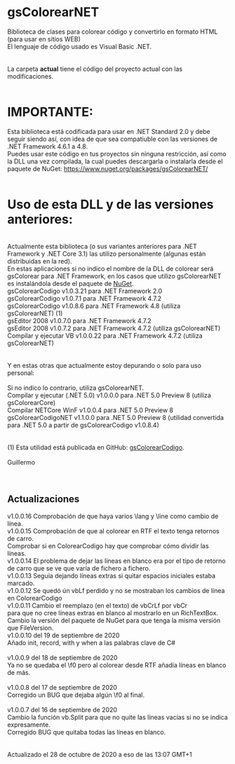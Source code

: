 # gsColorearNET
Biblioteca de clases para colorear código y convertirlo en formato HTML (para usar en sitios WEB)
<br> 
El lenguaje de código usado es Visual Basic .NET.<br>
<br>
<br>
La carpeta <b>actual</b> tiene el código del proyecto actual con las modificaciones.<br>
<br>

IMPORTANTE:
===========
Esta biblioteca está codificada para usar en .NET Standard 2.0 y debe seguir siendo así, con idea de que sea compatiuble con las versiones de .NET Framework 4.6.1 a 4.8.
<br>
Puedes usar este código en tus proyectos sin ninguna restricción, así como la DLL una vez compilada, la cual puedes descargarla o instalarla desde el paquete de NuGet:
https://www.nuget.org/packages/gsColorearNET/<br>
<br>

Uso de esta DLL y de las versiones anteriores:
==============================================

<br> 
Actualmente esta biblioteca (o sus variantes anteriores para .NET Framework y .NET Core 3.1) las utilizo personalmente (algunas están distribuidas en la red).<br>
En estas aplicaciones si no indico el nombre de la DLL de colorear será gsColorear para .NET Framework, en los casos que utilizo gsColorearNET es instalándola desde 
el paquete de <a href="https://www.nuget.org/packages/gsColorearNET/">NuGet</a>.<br>
gsColorearCodigo v1.0.3.21 para .NET Framework 2.0<br>
gsColorearCodigo v1.0.7.1 para .NET Framework 4.7.2<br>
gsColorearCodigo v1.0.8.6 para .NET Framework 4.8 (utiliza gsColorearNET) (1)<br>
gsEditor 2008 v1.0.7.0 para .NET Framework 4.7.2<br>
gsEditor 2008 v1.0.7.2 para .NET Framework 4.7.2 (utiliza gsColorearNET)<br>
Compilar y ejecutar VB v1.0.0.22 para .NET Framework 4.7.2 (utiliza gsColorearNET)<br>
<br> 
<br> 
Y en estas otras que actualmente estoy depurando o solo para uso personal:<br>
<br>Si no indico lo contrario, utiliza gsColorearNET.<br>
Compilar y ejecutar (.NET 5.0) v1.0.0.0 para .NET 5.0 Preview 8 (utiliza gsColorearCore)<br>
Compilar NETCore WinF v1.0.0.4 para .NET 5.0 Preview 8<br>
gsColorearCodigoNET v1.1.0.0 para .NET 5.0 Preview 8 (utilidad convertida para .NET 5.0 a partir de gsColorearCodigo v1.0.8.4)<br>
<br>
<br>
(1) Esta utilidad está publicada en GitHub: <a href="https://github.com/elGuille-info/gsColorearCodigo">gsColorearCodigo</a>.
<br>
<br> 
Guillermo<br>
<br>
<br>
<h2>Actualizaciones</h2>
v1.0.0.16 Comprobación de que haya varios \lang y \line como cambio de línea.<br>
v1.0.0.15 Comprobación de que al colorear en RTF el texto tenga retornos de carro.<br>
Comprobar si en ColorearCodigo hay que comprobar cómo dividir las líneas.<br>
v1.0.0.14 El problema de dejar las líneas en blanco era por el tipo de retorno de carro que se ve que varía de fichero a fichero.<br>
v1.0.0.13 Seguía dejando líneas extras si quitar espacios iniciales estaba marcado.<br>
v1.0.0.12 Se quedó ún vbLf perdido y no se mostraban los cambios de línea en ColorearCodigo<br>
v1.0.0.11 Cambio el reemplazo (en el texto) de vbCrLf por vbCr<br>
para que no cree líneas extras en blanco al mostrarlo en un RichTextBox.<br>
Cambio la versión del paquete de NuGet para que tenga la misma versión que FileVersion.<br>
v1.0.0.10 del 19 de septiembre de 2020<br>
Añado init, record, with y when a las palabras clave de C#<br>
<br>
v1.0.0.9 del 18 de septiembre de 2020<br>
Ya no se quedaba el \f0 pero al colorear desde RTF añadía líneas en blanco de más.<br>
<br>
v1.0.0.8 del 17 de septiembre de 2020<br>
Corregido un BUG que dejaba algún \f0 al final.<br>
<br>
v1.0.0.7 del 16 de septiembre de 2020<br>
Cambio la función vb.Split para que no quite las líneas vacías si no se indica expresamente.<br>
Corregido BUG que quitaba todas las líneas en blanco.<br>
<br>
<br>
Actualizado el 28 de octubre de 2020 a eso de las 13:07 GMT+1
